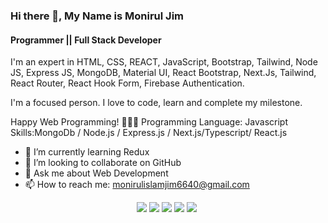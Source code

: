 ### Hi there 👋, My Name is Monirul Jim
#### Programmer || Full Stack Developer
I'm an expert in HTML, CSS, REACT, JavaScript, Bootstrap, Tailwind, Node JS, Express JS, MongoDB, Material UI, React Bootstrap, Next.Js, Tailwind, React Router, React Hook Form, Firebase Authentication.

I'm a focused person. I love to code, learn and complete my milestone.

Happy Web Programming! 🚀🚀🚀
Programming Language: Javascript
Skills:MongoDb / Node.js / Express.js / Next.js/Typescript/ React.js

- 🌱 I’m currently learning Redux 
- 👯 I’m looking to collaborate on GitHub 
- 💬 Ask me about Web Development 
- 📫 How to reach me: monirulislamjim6640@gmail.com 



<div align="center">

![](https://github-profile-summary-cards.vercel.app/api/cards/profile-details?username=Monirul-Jim&theme=dracula) 
![](https://github-profile-summary-cards.vercel.app/api/cards/repos-per-language?username=Monirul-Jim&theme=dracula) 
![](https://github-profile-summary-cards.vercel.app/api/cards/most-commit-language?username=Monirul-Jim&theme=dracula)
![](https://github-profile-summary-cards.vercel.app/api/cards/stats?username=Monirul-Jim&theme=dracula) 
![](https://github-profile-summary-cards.vercel.app/api/cards/productive-time?username=Monirul-Jim&theme=dracula) 

</div>
